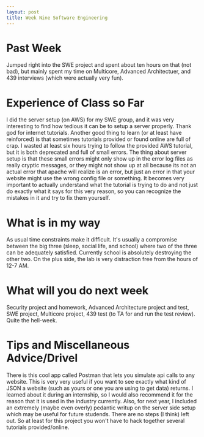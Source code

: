 ```yaml
---
layout: post
title: Week Nine Software Engineering
---
```


# Past Week
Jumped right into the SWE project and spent about ten hours on that (not bad), but mainly spent my time on Multicore, Advanced Architectuer, and 439 interviews (which were actually very fun).

# Experience of Class so Far
I did the server setup (on AWS) for my SWE group, and it was very interesting to find how tedious it can be to setup a server properly. Thank god for internet tutorials. Another good thing to learn (or at least have reinforced) is that sometimes tutorials provided or found online are full of crap. I wasted at least six hours trying to follow the provided AWS tutorial, but it is both deprecated and full of small errors. The thing about server setup is that these small errors might only show up in the error log files as really cryptic messages, or they might not show up at all because its not an actual error that apache will realize is an error, but just an error in that your website might use the wrong config file or something. It becomes very important to actually understand what the tutorial is trying to do and not just do exactly what it says for this very reason, so you can recognize the mistakes in it and try to fix them yourself. 

# What is in my way
As usual time constraints make it difficult. It's usually a compromise between the big three (sleep, social life, and school) where two of the three can be adequately satisfied. Currently school is absolutely destroying the other two. On the plus side, the lab is very distraction free from the hours of 12-7 AM.

# What will you do next week
Security project and homework, Advanced Architecture project and test, SWE project, Multicore project, 439 test (to TA for and run the test review). Quite the hell-week.

# Tips and Miscellaneous Advice/Drivel
There is this cool app called Postman that lets you simulate api calls to any website. This is very very useful if you want to see exactly what kind of JSON a website (such as yours or one you are using to get data) returns. I learned about it during an internship, so I would also recommend it for the reason that it is used in the industry currently. Also, for next year, I included an extremely (maybe even overly) pedantic writup on the server side setup which may be useful for future studends. There are no steps (I think) left out. So at least for this project you won't have to hack together several tutorials provided/online.